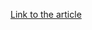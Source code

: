 [Link to the article](https://splunk.com/en_us/blog/security/a-golden-saml-journey-solarwinds-continued.html)

